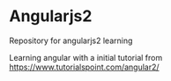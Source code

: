 # Angularjs2
Repository for angularjs2 learning

Learning angular with a initial tutorial from https://www.tutorialspoint.com/angular2/
